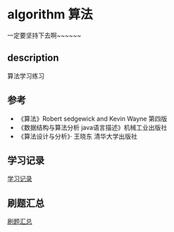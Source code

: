 # algorithm 算法

一定要坚持下去啊~~~~~~

## description

算法学习练习

## 参考

- 《算法》Robert sedgewick and Kevin Wayne 第四版
- 《数据结构与算法分析 java语言描述》机械工业出版社
- 《算法设计与分析》· 王晓东 清华大学出版社

## 学习记录


[学习记录](./RECORDS.md)

## 刷题汇总

[刷题汇总](./题目.md)